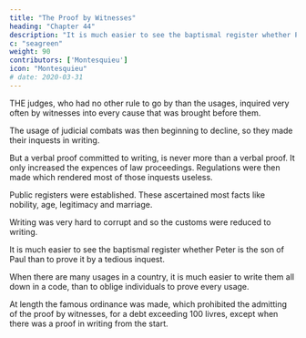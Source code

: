 ```yaml
---
title: "The Proof by Witnesses"
heading: "Chapter 44"
description: "It is much easier to see the baptismal register whether Peter is the son of Paul than to prove it by a tedious inquest"
c: "seagreen"
weight: 90
contributors: ['Montesquieu']
icon: "Montesquieu"
# date: 2020-03-31
---
```




THE judges, who had no other rule to go by than the usages, inquired very often by witnesses into every cause that was brought before them.

The usage of judicial combats was then beginning to decline, so they made their inquests in writing.

But a verbal proof committed to writing, is never more than a verbal proof. It only increased the expences of law proceedings. Regulations were then made which rendered most of those inquests useless. 

Public registers were established. These ascertained most facts like nobility, age, legitimacy and marriage.

Writing was very hard to corrupt and so the customs were reduced to writing.

It is much easier to see the baptismal register whether Peter is the son of Paul than to prove it by a tedious inquest.

When there are many usages in a country, it is much easier to write them all down in a code, than to oblige individuals to prove every usage.

At length the famous ordinance was made, which prohibited the admitting of the proof by witnesses, for a debt exceeding 100 livres, except when there was a proof in writing from the start.

